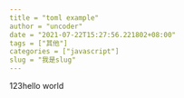 ```yaml
---
title = "toml example"
author = "uncoder"
date = "2021-07-22T15:27:56.221802+08:00"
tags = ["其他"]
categories = ["javascript"]
slug = "我是slug"
---
```




123hello world